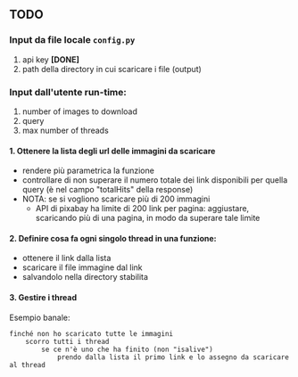 ## TODO

### Input da file locale `config.py`
1. api key **[DONE]**
2. path della directory in cui scaricare i file (output)
 
### Input dall'utente run-time:
1. number of images to download
2. query
3. max number of threads


#### 1. Ottenere la lista degli url delle immagini da scaricare
- rendere più parametrica la funzione
- controllare di non superare il numero totale dei link disponibili per quella query (è nel campo "totalHits" della response)
- NOTA: se si vogliono scaricare più di 200 immagini
    - API di pixabay ha limite di 200 link per pagina: aggiustare, scaricando più di una pagina, in modo da superare tale limite
    
#### 2. Definire cosa fa ogni singolo thread in una funzione:
- ottenere il link dalla lista
- scaricare il file immagine dal link
- salvandolo nella directory stabilita
    
#### 3. Gestire i thread
    
Esempio banale:
    
    finché non ho scaricato tutte le immagini
        scorro tutti i thread 
            se ce n'è uno che ha finito (non "isalive")
                prendo dalla lista il primo link e lo assegno da scaricare al thread
    